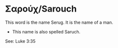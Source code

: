 # Σαρούχ/Sarouch
This word is the name Serug. It is the name of a man.

* This name is also spelled Saruch.

See: Luke 3:35
